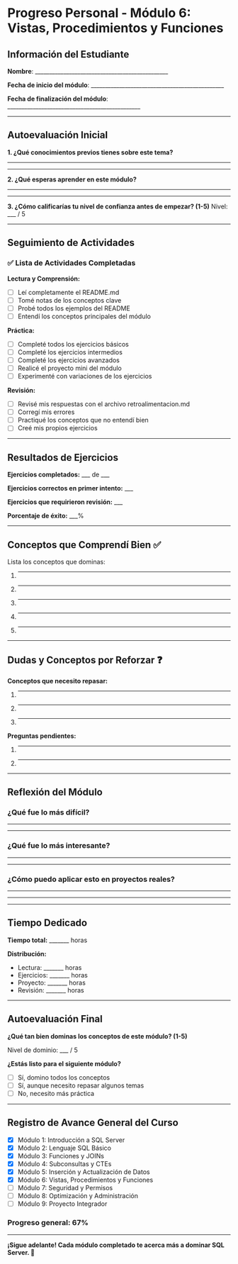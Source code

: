 # Progreso Personal - Módulo 6: Vistas, Procedimientos y Funciones

## Información del Estudiante

**Nombre**: _______________________________________________

**Fecha de inicio del módulo**: _______________________________________________

**Fecha de finalización del módulo**: _______________________________________________

---

## Autoevaluación Inicial

**1. ¿Qué conocimientos previos tienes sobre este tema?**
_______________________________________________
_______________________________________________

**2. ¿Qué esperas aprender en este módulo?**
_______________________________________________
_______________________________________________

**3. ¿Cómo calificarías tu nivel de confianza antes de empezar? (1-5)**
Nivel: ___ / 5

---

## Seguimiento de Actividades

### ✅ Lista de Actividades Completadas

**Lectura y Comprensión:**
- [ ] Leí completamente el README.md
- [ ] Tomé notas de los conceptos clave
- [ ] Probé todos los ejemplos del README
- [ ] Entendí los conceptos principales del módulo

**Práctica:**
- [ ] Completé todos los ejercicios básicos
- [ ] Completé los ejercicios intermedios
- [ ] Completé los ejercicios avanzados
- [ ] Realicé el proyecto mini del módulo
- [ ] Experimenté con variaciones de los ejercicios

**Revisión:**
- [ ] Revisé mis respuestas con el archivo retroalimentacion.md
- [ ] Corregí mis errores
- [ ] Practiqué los conceptos que no entendí bien
- [ ] Creé mis propios ejercicios

---

## Resultados de Ejercicios

**Ejercicios completados:** ___ de ___

**Ejercicios correctos en primer intento:** ___

**Ejercicios que requirieron revisión:** ___

**Porcentaje de éxito:** ___%

---

## Conceptos que Comprendí Bien ✅

Lista los conceptos que dominas:

1. _______________________________________________
2. _______________________________________________
3. _______________________________________________
4. _______________________________________________
5. _______________________________________________

---

## Dudas y Conceptos por Reforzar ❓

**Conceptos que necesito repasar:**

1. _______________________________________________
2. _______________________________________________
3. _______________________________________________

**Preguntas pendientes:**

1. _______________________________________________
2. _______________________________________________

---

## Reflexión del Módulo

### ¿Qué fue lo más difícil?
_______________________________________________
_______________________________________________

### ¿Qué fue lo más interesante?
_______________________________________________
_______________________________________________

### ¿Cómo puedo aplicar esto en proyectos reales?
_______________________________________________
_______________________________________________

---

## Tiempo Dedicado

**Tiempo total:** _______ horas

**Distribución:**
- Lectura: _______ horas
- Ejercicios: _______ horas
- Proyecto: _______ horas
- Revisión: _______ horas

---

## Autoevaluación Final

**¿Qué tan bien dominas los conceptos de este módulo? (1-5)**

Nivel de dominio: ___ / 5

**¿Estás listo para el siguiente módulo?**
- [ ] Sí, domino todos los conceptos
- [ ] Sí, aunque necesito repasar algunos temas
- [ ] No, necesito más práctica

---

## Registro de Avance General del Curso

- [x] Módulo 1: Introducción a SQL Server
- [x] Módulo 2: Lenguaje SQL Básico
- [x] Módulo 3: Funciones y JOINs
- [x] Módulo 4: Subconsultas y CTEs
- [x] Módulo 5: Inserción y Actualización de Datos
- [x] Módulo 6: Vistas, Procedimientos y Funciones
- [ ] Módulo 7: Seguridad y Permisos
- [ ] Módulo 8: Optimización y Administración
- [ ] Módulo 9: Proyecto Integrador

### Progreso general: 67%

---

**¡Sigue adelante! Cada módulo completado te acerca más a dominar SQL Server. 🎉**
